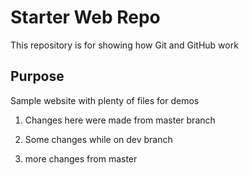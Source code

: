 # Starter Web Repo

This repository is for showing how Git and GitHub work

## Purpose

Sample website with plenty of files for demos

1) Changes here were made from master branch


2) Some changes while on dev branch


3) more changes from master

